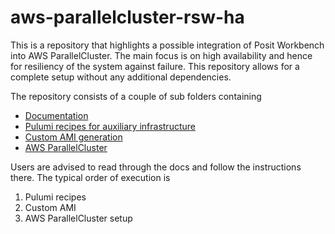 # aws-parallelcluster-rsw-ha

This is a repository that highlights a possible integration of Posit Workbench into AWS ParallelCluster. The main focus is on high availability and hence for resiliency of the system against failure. This repository allows for a complete setup without any additional dependencies.

The repository consists of a couple of sub folders containing

-   [Documentation](docs/PWB.pdf)
-   [Pulumi recipes for auxiliary infrastructure](pulumi/)
-   [Custom AMI generation](image/)
-   [AWS ParallelCluster](parallelcluster/)

Users are advised to read through the docs and follow the instructions there. The typical order of execution is

1.  Pulumi recipes
2.  Custom AMI
3.  AWS ParallelCluster setup
